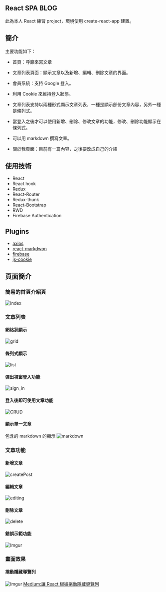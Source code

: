## React SPA BLOG
此為本人 React 練習 project，環境使用 create-react-app 建置。

## 簡介
主要功能如下：
- 首頁：呼籲來寫文章

- 文章列表頁面：顯示文章以及新增、編輯、刪除文章的界面。

- 會員系統：支持 Google 登入。

- 利用 Cookie 來維持登入狀態。

- 文章列表支持以兩種形式顯示文章列表，一種是顯示部份文章內容，另外一種是條列式。

- 當登入之後才可以使用新增、刪除、修改文章的功能，修改、刪除功能顯示在條列式。

- 可以用 markdown 撰寫文章。

- 關於我頁面：目前有一篇內容，之後要改成自己的介紹


## 使用技術
- React
- React hook
- Redux
- React-Router
- Redux-thunk
- React-Bootstrap
- RWD
- Firebase Authentication

## Plugins
- [axios](https://github.com/axios/axios)
- [react-markdwon](https://github.com/rexxars/react-markdown#readme)
- [firebase](https://www.npmjs.com/package/firebase)
- [js-cookie](https://github.com/js-cookie/js-cookie)

## 頁面簡介
### 簡易的首頁介紹頁
![index](https://i.imgur.com/1yO8wtV.png)

### 文章列表
#### 網格狀顯示
![grid](https://i.imgur.com/QrxDrvp.png)

#### 條列式顯示
![list](https://i.imgur.com/MhFygGT.png)

#### 彈出視窗登入功能
![sign_in](https://i.imgur.com/0XbOgsX.png)

#### 登入後即可使用文章功能
![CRUD](https://i.imgur.com/xhxOROP.png)

#### 顯示單一文章
包含的 markdown 的顯示
![markdown](https://i.imgur.com/eohKhtU.png)

### 文章功能
#### 新增文章
![createPost](https://i.imgur.com/XIhp8pO.gif)

#### 編輯文章
![editing](https://i.imgur.com/tcebwRy.gif)

#### 刪除文章
![delete](https://i.imgur.com/FLRiUfb.gif)

#### 錯誤示範功能
![Imgur](https://i.imgur.com/gnCPEjo.gif)

### 畫面效果
#### 捲動隱藏導覽列
![Imgur](https://i.imgur.com/yn3fw2K.gif)
[Medium:讓 React 根據捲動隱藏導覽列](https://medium.com/@hugh_Program_learning_diary_Js/%E8%AE%93-react-%E6%A0%B9%E6%93%9A%E6%8D%B2%E5%8B%95%E9%9A%B1%E8%97%8F%E5%B0%8E%E8%A6%BD%E5%88%97-9dc59e3a4312)
